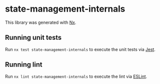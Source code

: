 # state-management-internals

This library was generated with [Nx](https://nx.dev).

## Running unit tests

Run `nx test state-management-internals` to execute the unit tests via [Jest](https://jestjs.io).

## Running lint

Run `nx lint state-management-internals` to execute the lint via [ESLint](https://eslint.org/).
